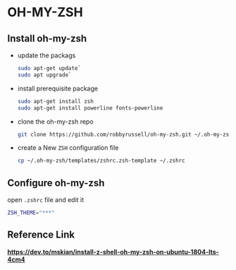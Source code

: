 # OH-MY-ZSH




## Install oh-my-zsh 


- update the packags 
    ```bash
    sudo apt-get update`
    sudo apt upgrade`
    ```
- install prerequisite package 

    ```sh
    sudo apt-get install zsh 
    sudo apt-get install powerline fonts-powerline 
    ```

- clone the oh-my-zsh repo 

    ```sh
    git clone https://github.com/robbyrussell/oh-my-zsh.git ~/.oh-my-zsh 
    ```

- create a New `ZSH` configuration file 

    ```sh
    cp ~/.oh-my-zsh/templates/zshrc.zsh-template ~/.zshrc
    ```

## Configure oh-my-zsh

open `.zshrc` file and edit it

```zsh
ZSH_THEME="***"


```


## Reference Link 

**https://dev.to/mskian/install-z-shell-oh-my-zsh-on-ubuntu-1804-lts-4cm4**